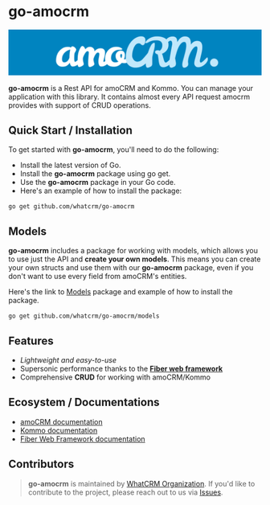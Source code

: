 #  go-amocrm
![amoCRM API Library](.github/amo-logo.png?raw=true)

**go-amocrm** is a Rest API for amoCRM and Kommo. You can manage
your application with this library. It contains almost every
API request amocrm provides with support of CRUD operations.

## Quick Start / Installation

To get started with **go-amocrm**, you'll need to do the following:

- Install the latest version of Go.
- Install the **go-amocrm** package using go get.
- Use the **go-amocrm** package in your Go code.
- Here's an example of how to install the package:

```
go get github.com/whatcrm/go-amocrm
```

## Models

**go-amocrm** includes a package for working with models, which allows you to use just the API and **create your own models**.
This means you can create your own structs and use them with our **go-amocrm** package, 
even if you don't want to use every field from amoCRM's entities.

Here's the link to [Models](https://github.com/whatcrm/go-amocrm/models) package and example of how to install the package.

```
go get github.com/whatcrm/go-amocrm/models
```

## Features

- *Lightweight and easy-to-use*
- Supersonic performance thanks to the **[Fiber web framework](https://github.com/gofiber/fiber)**
- Comprehensive **CRUD** for working with amoCRM/Kommo

## Ecosystem / Documentations

- [amoCRM documentation](https://www.amocrm.ru/developers/content/integrations/intro)
- [Kommo documentation](https://www.kommo.com/developers/content/integrations/starting_the_work/)
- [Fiber Web Framework documentation](https://docs.gofiber.io/)


## Contributors

> **go-amocrm** is maintained by [WhatCRM Organization](https://github.com/whatcrm). 
> If you'd like to contribute to the project, please reach out to us via [Issues](https://github.com/whatcrm/go-amocrm/issues).